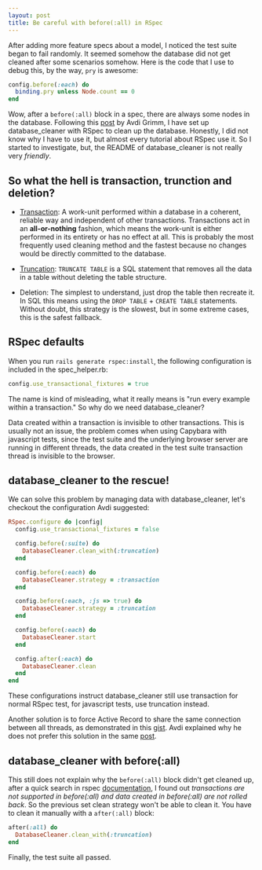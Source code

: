 ```yaml
---
layout: post
title: Be careful with before(:all) in RSpec
---
```


After adding more feature specs about a model, I noticed the test
suite began to fail randomly. It seemed somehow the database did not
get cleaned after some scenarios somehow. Here is the code that I use
to debug this, by the way, `pry` is awesome:

```ruby
config.before(:each) do
  binding.pry unless Node.count == 0
end
```

Wow, after a `before(:all)` block in a spec, there are always some
nodes in the database. Following this [post][] by Avdi Grimm, I have
set up database_cleaner with RSpec to clean up the database. Honestly,
I did not know why I have to use it, but almost every tutorial about
RSpec use it. So I started to investigate, but, the README of
database_cleaner is not really very _friendly_.

## So what the hell is transaction, trunction and deletion?

* [Transaction][]: A work-unit performed within a database in a coherent,
  reliable way and independent of other transactions. Transactions act
  in an __all-or-nothing__ fashion, which means the work-unit is
  either performed in its entirety or has no effect at all. This is
  probably the most frequently used cleaning method and the fastest
  because no changes would be directly committed to the database.
  
* [Truncation][]: `TRUNCATE TABLE` is a SQL statement that removes all
  the data in a table without deleting the table structure.

* Deletion: The simplest to understand, just drop the table then
  recreate it. In SQL this means using the `DROP TABLE` + `CREATE
  TABLE` statements. Without doubt, this strategy is the slowest, but
  in some extreme cases, this is the safest fallback.

## RSpec defaults

When you run `rails generate rspec:install`, the following
configuration is included in the spec_helper.rb:

```ruby
config.use_transactional_fixtures = true
```

The name is kind of misleading, what it really means is "run every
example within a transaction." So why do we need database_cleaner?

Data created within a transaction is invisible to other transactions.
This is usually not an issue, the problem comes when using Capybara
with javascript tests, since the test suite and the underlying browser
server are running in different threads, the data created in the test
suite transaction thread is invisible to the browser.

## database_cleaner to the rescue!

We can solve this problem by managing data with database_cleaner,
let's checkout the configuration Avdi suggested:

```ruby
RSpec.configure do |config|
  config.use_transactional_fixtures = false

  config.before(:suite) do
    DatabaseCleaner.clean_with(:truncation)
  end

  config.before(:each) do
    DatabaseCleaner.strategy = :transaction
  end

  config.before(:each, :js => true) do
    DatabaseCleaner.strategy = :truncation
  end

  config.before(:each) do
    DatabaseCleaner.start
  end

  config.after(:each) do
    DatabaseCleaner.clean
  end
end
```

These configurations instruct database_cleaner still use transaction
for normal RSpec test, for javascript tests, use truncation instead.

Another solution is to force Active Record to share the same
connection between all threads, as demonstrated in this [gist][].
Avdi explained why he does not prefer this solution in the same
[post][].

## database_cleaner with before(:all)

This still does not explain why the `before(:all)` block didn't get
cleaned up, after a quick search in rspec [documentation][], I found
out _transactions are not supported in before(:all) and data created
in before(:all) are not rolled back_. So the previous set clean
strategy won't be able to clean it. You have to clean it manually with
a `after(:all)` block:

```ruby
after(:all) do
  DatabaseCleaner.clean_with(:truncation)
end
```

Finally, the test suite all passed.


[post]: http://devblog.avdi.org/2012/08/31/configuring-database_cleaner-with-rails-rspec-capybara-and-selenium/
[Transaction]: http://en.wikipedia.org/wiki/Database_transaction
[Truncation]: http://en.wikipedia.org/wiki/Truncate_(SQL)
[gist]: https://gist.github.com/josevalim/470808
[documentation]: https://www.relishapp.com/rspec/rspec-rails/docs/transactions
